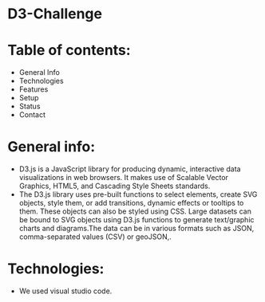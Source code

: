 # D3-Challenge

# Table of contents:
*	General Info
*	Technologies
*	Features
*	Setup
*	Status
*	Contact

# General info:
*	D3.js is a JavaScript library for producing dynamic, interactive data visualizations in web browsers. It makes use of Scalable Vector Graphics, HTML5, and Cascading Style Sheets standards.
*	The D3.js library uses pre-built functions to select elements, create SVG objects, style them, or add transitions, dynamic effects or tooltips to them. These objects can also be styled using CSS. Large datasets can be bound to SVG objects using D3.js functions to generate text/graphic charts and diagrams.The data can be in various formats such as JSON, comma-separated values (CSV) or geoJSON,.

# Technologies:
*	We used visual studio code.